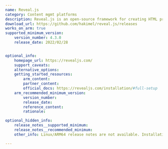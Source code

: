 ```yaml
---
name: Reveal.js
category: Content mgmt platforms
description: Reveal.js is an open-source framework for creating HTML presentations with customizable features like slide transitions, speaker notes, and support for various presentation formats.
download_url: https://github.com/hakimel/reveal.js/releases
works_on_arm: true
supported_minimum_version:
    version_number: 4.3.0
    release_date: 2022/02/28


optional_info:
    homepage_url: https://revealjs.com/
    support_caveats:
    alternative_options:
    getting_started_resources:
        arm_content:
        partner_content: 
        official_docs: https://revealjs.com/installation/#full-setup
    arm_recommended_minimum_version:
        version_number:
        release_date:
        reference_content:
        rationale:

optional_hidden_info:
    release_notes__supported_minimum:
    release_notes__recommended_minimum:
    other_info: Linux/ARM64 release notes are not available. Installation and testing were done manually using released tar files.

---
```

